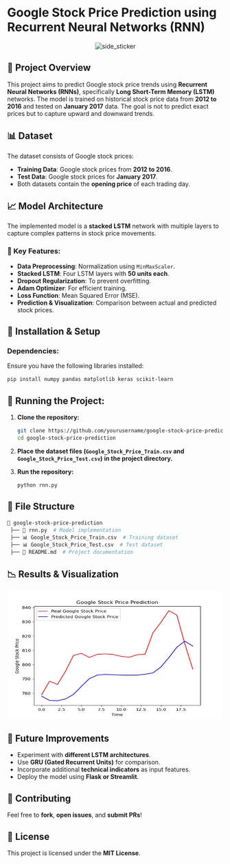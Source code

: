 # Google Stock Price Prediction using Recurrent Neural Networks (RNN)

<p align="center">
  <img width="500px" height="300px" alt="side_sticker" src="https://media3.giphy.com/media/v1.Y2lkPTc5MGI3NjExdDlmcml5MGxodXpwdGNqejdwdjg5NjUyNzYxYzRsbGlvMmZvd2o5OSZlcD12MV9pbnRlcm5hbF9naWZfYnlfaWQmY3Q9Zw/mi0bBEcygMJTceAhaw/giphy.gif"/>
</p>

## 📌 Project Overview
This project aims to predict Google stock price trends using **Recurrent Neural Networks (RNNs)**, specifically **Long Short-Term Memory (LSTM)** networks. The model is trained on historical stock price data from **2012 to 2016** and tested on **January 2017** data. The goal is not to predict exact prices but to capture upward and downward trends.

## 📊 Dataset
The dataset consists of Google stock prices:
- **Training Data**: Google stock prices from **2012 to 2016**.
- **Test Data**: Google stock prices for **January 2017**.
- Both datasets contain the **opening price** of each trading day.

## 📈 Model Architecture
The implemented model is a **stacked LSTM** network with multiple layers to capture complex patterns in stock price movements.

### 🔹 Key Features:
- **Data Preprocessing**: Normalization using `MinMaxScaler`.
- **Stacked LSTM**: Four LSTM layers with **50 units each**.
- **Dropout Regularization**: To prevent overfitting.
- **Adam Optimizer**: For efficient training.
- **Loss Function**: Mean Squared Error (MSE).
- **Prediction & Visualization**: Comparison between actual and predicted stock prices.

## 🔧 Installation & Setup
### Dependencies:
Ensure you have the following libraries installed:
```bash
pip install numpy pandas matplotlib keras scikit-learn
```

## 🔧 Running the Project:
1. **Clone the repository:**
   ```bash
   git clone https://github.com/yourusername/google-stock-price-prediction.git
   cd google-stock-price-prediction
   ```
2. **Place the dataset files (`Google_Stock_Price_Train.csv` and `Google_Stock_Price_Test.csv`) in the project directory.**   

3. **Run the repository:**
   ```bash
   python rnn.py
   ```

## 📜 File Structure

```bash
📂 google-stock-price-prediction
 ├── 📄 rnn.py  # Model implementation
 ├── 📊 Google_Stock_Price_Train.csv  # Training dataset
 ├── 📊 Google_Stock_Price_Test.csv  # Test dataset
 ├── 📄 README.md  # Project documentation
```

## 📉 Results & Visualization

<img src="assets/plot.png" alt="Prediction Plot" width="500" height="300">

## 🚀 Future Improvements
- Experiment with **different LSTM architectures**.
- Use **GRU (Gated Recurrent Units)** for comparison.
- Incorporate additional **technical indicators** as input features.
- Deploy the model using **Flask or Streamlit**.

## 🤝 Contributing
Feel free to **fork**, **open issues**, and **submit PRs**!

## 📜 License
This project is licensed under the **MIT License**.


